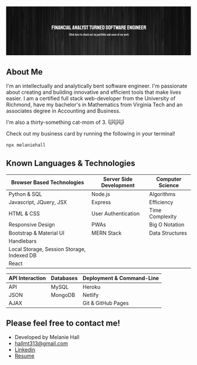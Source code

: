 [![Melanie's GitHub Banner](public/assets/github-banner.PNG)](https://melaniehall-portfolio.netlify.app/)

## About Me

I'm an intellectually and analytically bent software engineer. I'm passionate about creating and building innovative and efficient tools that make lives easier. I am a certified full stack web-developer from the University of Richmond, have my bachelor's in Mathematics from Virginia Tech and an associates degree in Accounting and Business.

I'm also a thirty-something cat-mom of 3.
🐱🐱🐱

Check out my business card by running the following in your terminal!
```bash
npx melaniehall
```

## Known Languages & Technologies

| Browser Based Technologies                 | Server Side Development | Computer Science |
| ------------------------------------------ | ----------------------- | ---------------- |
| Python & SQL                               | Node.js                 | Algorithms       |
| Javascript, JQuery, JSX                    | Express                 | Efficiency       |
| HTML & CSS                                 | User Authentication     | Time Complexity  |
| Responsive Design                          | PWAs                    | Big O Notation   |
| Bootstrap & Material UI                    | MERN Stack              | Data Structures  |
| Handlebars                                 |                         |                  |
| Local Storage, Session Storage, Indexed DB |                         |                  |
| React                                      |                         |                  |

| API Interaction | Databases | Deployment & Command-Line |
| --------------- | --------- | ------------------------- |
| API             | MySQL     | Heroku                    |
| JSON            | MongoDB   | Netlify                   |
| AJAX            |           | Git & GitHub Pages        |

## Please feel free to contact me!

- Developed by Melanie Hall
- hallmt313@gmail.com
- [Linkedin](https://www.linkedin.com/in/hallmelanie)
- [Resume](assets/MelanieHallResume.pdf)
